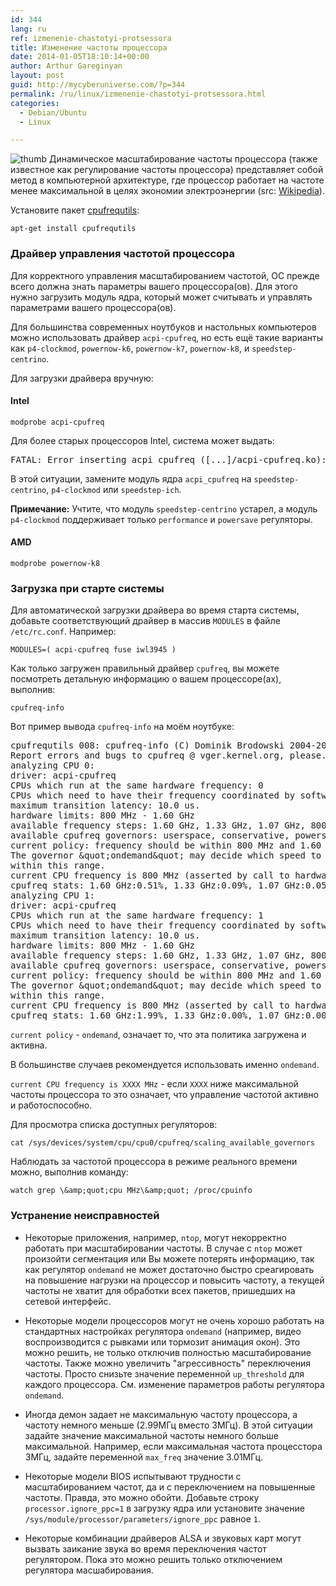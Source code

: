 ```yaml
---
id: 344
lang: ru
ref: izmenenie-chastotyi-protsessora
title: Изменение частоты процессора
date: 2014-01-05T18:10:14+00:00
author: Arthur Gareginyan
layout: post
guid: http://mycyberuniverse.com/?p=344
permalink: /ru/linux/izmenenie-chastotyi-protsessora.html
categories:
  - Debian/Ubuntu
  - Linux

---
```


![thumb]()
Динамическое масштабирование частоты процессора (также известное как регулирование частоты процессора) представляет собой метод в компьютерной архитектуре, где процессор работает на частоте менее максимальной в целях экономии электроэнергии (src: <a href="http://en.wikipedia.org/wiki/Dynamic_frequency_scaling">Wikipedia</a>).


Установите пакет <a href="http://packages.debian.org/cpufrequtils">cpufrequtils</a>:

```
apt-get install cpufrequtils
```


### Драйвер управления частотой процессора

Для корректного управления масштабированием частотой, ОС прежде всего должна знать параметры вашего процессора(ов). Для этого нужно загрузить модуль ядра, который может считывать и управлять параметрами вашего процессора(ов).

Для большинства современных ноутбуков и настольных компьютеров можно использовать драйвер `acpi-cpufreq`, но есть ещё такие варианты как `p4-clockmod`, `powernow-k6`, `powernow-k7`, `powernow-k8`, и `speedstep-centrino`.

Для загрузки драйвера вручную:


#### Intel

```
modprobe acpi-cpufreq
```

Для более старых процессоров Intel, система может выдать:
<pre>
FATAL: Error inserting acpi_cpufreq ([...]/acpi-cpufreq.ko): No such device
</pre>

В этой ситуации, замените модуль ядра `acpi_cpufreq` на `speedstep-centrino`, `p4-clockmod` или `speedstep-ich`.

**Примечание:** Учтите, что модуль `speedstep-centrino` устарел, а модуль `p4-clockmod` поддерживает только `performance` и `powersave` регуляторы.


#### AMD

```
modprobe powernow-k8
```


### Загрузка при старте системы

Для автоматической загрузки драйвера во время старта системы, добавьте соответствующий драйвер в массив `MODULES` в файле `/etc/rc.conf`. Например:

```
MODULES=( acpi-cpufreq fuse iwl3945 )
```

Как только загружен правильный драйвер `cpufreq`, вы можете посмотреть детальную информацию о вашем процессоре(ах), выполнив:

```
cpufreq-info
```

Вот пример вывода `cpufreq-info` на моём ноутбуке:

<pre>
cpufrequtils 008: cpufreq-info (C) Dominik Brodowski 2004-2009
Report errors and bugs to cpufreq @ vger.kernel.org, please.
analyzing CPU 0:
driver: acpi-cpufreq
CPUs which run at the same hardware frequency: 0
CPUs which need to have their frequency coordinated by software: 0
maximum transition latency: 10.0 us.
hardware limits: 800 MHz - 1.60 GHz
available frequency steps: 1.60 GHz, 1.33 GHz, 1.07 GHz, 800 MHz
available cpufreq governors: userspace, conservative, powersave, ondemand, performance
current policy: frequency should be within 800 MHz and 1.60 GHz.
The governor &amp;quot;ondemand&amp;quot; may decide which speed to use
within this range.
current CPU frequency is 800 MHz (asserted by call to hardware).
cpufreq stats: 1.60 GHz:0.51%, 1.33 GHz:0.09%, 1.07 GHz:0.05%, 800 MHz:99.35%  (8)
analyzing CPU 1:
driver: acpi-cpufreq
CPUs which run at the same hardware frequency: 1
CPUs which need to have their frequency coordinated by software: 1
maximum transition latency: 10.0 us.
hardware limits: 800 MHz - 1.60 GHz
available frequency steps: 1.60 GHz, 1.33 GHz, 1.07 GHz, 800 MHz
available cpufreq governors: userspace, conservative, powersave, ondemand, performance
current policy: frequency should be within 800 MHz and 1.60 GHz.
The governor &amp;quot;ondemand&amp;quot; may decide which speed to use
within this range.
current CPU frequency is 800 MHz (asserted by call to hardware).
cpufreq stats: 1.60 GHz:1.99%, 1.33 GHz:0.00%, 1.07 GHz:0.00%, 800 MHz:98.01%  (12)
</pre>

`current policy` - `ondemand`, означает то, что эта политика загружена и активна.

В большинстве случаев рекомендуется использовать именно `ondemand`.

`current CPU frequency is XXXX MHz` - если `XXXX` ниже максимальной частоты процессора то это означает, что управление частотой активно и работоспособно.

Для просмотра списка доступных регуляторов:

```
cat /sys/devices/system/cpu/cpu0/cpufreq/scaling_available_governors
```

Наблюдать за частотой процессора в режиме реального времени можно, выполнив команду:

```
watch grep \&amp;quot;cpu MHz\&amp;quot; /proc/cpuinfo
```


### Устранение неисправностей

* Некоторые приложения, например, `ntop`, могут некорректно работать при масштабировании частоты. В случае с `ntop` может произойти сегментация или Вы можете потерять информацию, так как регулятор `ondemand` не может достаточно быстро среагировать на повышение нагрузки на процессор и повысить частоту, а текущей частоты не хватит для обработки всех пакетов, пришедших на сетевой интерфейс.

* Некоторые модели процессоров могут не очень хорошо работать на стандартных настройках регулятора `ondemand` (например, видео воспроизводится с рывками или тормозит анимация окон). Это можно решить, не только отключив полностью масштабирование частоты. Также можно увеличить "агрессивность" переключения частоты. Просто снизьте значение переменной `up_threshold` для каждого процессора. См. изменение параметров работы регулятора `ondemand`.

* Иногда демон задает не максимальную частоту процессора, а частоту немного меньше (2.99МГц вместо 3МГц). В этой ситуации задайте значение максимальной частоты немного больше максимальной. Например, если максимальная частота процесстора 3МГц, задайте переменной `max_freq` значение 3.01МГц.

* Некоторые модели BIOS испытывают трудности с масштабированием частот, да и с переключением на повышенные частоты. Правда, это можно обойти. Добавьте строку `processor.ignore_ppc=1` в загрузку ядра или установите значение `/sys/module/processor/parameters/ignore_ppc` равное `1`.

* Некоторые комбинации драйверов ALSA и звуковых карт могут вызвать заикание звука во время переключения частот регулятором. Пока это можно решить только отключением регулятора масшабирования.
